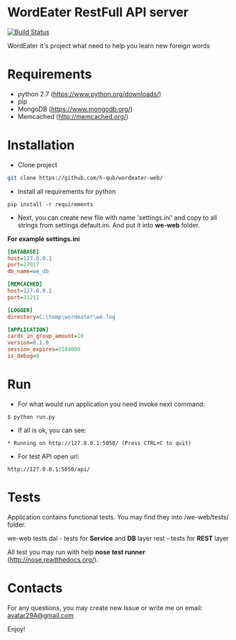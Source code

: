 # WordEater RestFull API server

[![Build Status](https://travis-ci.org/h-qub/wordeater-web.svg?branch=master)](https://travis-ci.org/h-qub/wordeater-web)

WordEater it's project what need to help you learn new foreign words 

# Requirements

- python 2.7 (https://www.python.org/downloads/)
- pip 
- MongoDB (https://www.mongodb.org/)
- Memcached (http://memcached.org/)

# Installation

- Clone project

```sh
git clone https://github.com/h-qub/wordeater-web/
```

- Install all requirements for python
```
pip install -r requirements
```
- Next, you can create new file with name 'settings.ini' and copy to all strings from settings.default.ini. And put it into **we-web** folder.

**For example settings.ini**
```ini
[DATABASE]
host=127.0.0.1
port=27017
db_name=we_db

[MEMCACHED]
host=127.0.0.1
port=11211

[LOGGER]
directory=C:\temp\wordeater\we.log

[APPLICATION]
cards_in_group_amount=10
version=0.1.0
session_expires=5184000
is_debug=0
```

# Run

- For what would run application you need invoke next command:

```
$ python run.py
```

- If all is ok, you can see:

```
* Running on http://127.0.0.1:5050/ (Press CTRL+C to quit) 
```

- For test API open url:

```
http://127.0.0.1:5050/api/
```

# Tests

Application contains functional tests. You may find they into /we-web/tests/ folder.

we-web
 tests
  dal  - tests for **Service** and **DB** layer
  rest - tests for **REST** layer

All test you may run with help **nose test runner** (http://nose.readthedocs.org/).

# Contacts

For any questions, you may create new Issue or write me on email: avatar29A@gmail.com

Enjoy!
